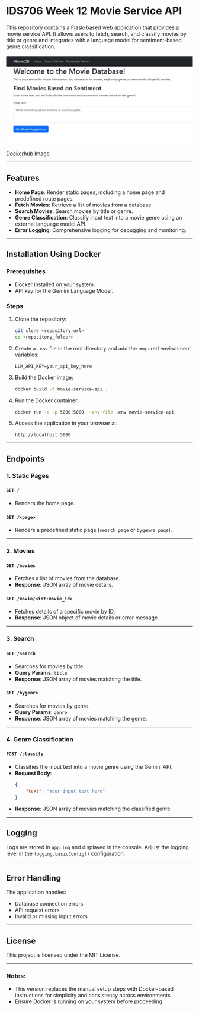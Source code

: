 # IDS706 Week 12 Movie Service API

This repository contains a Flask-based web application that provides a movie service API. It allows users to fetch, search, and classify movies by title or genre and integrates with a language model for sentiment-based genre classification.

![flask_app](static/images/flaskApp.JPG)

[Dockerhub Image](https://github.com/nogibjj/IDS706_alejandroparedeslatorre_assignment12_docker) 

---

## Features

- **Home Page**: Render static pages, including a home page and predefined route pages.
- **Fetch Movies**: Retrieve a list of movies from a database.
- **Search Movies**: Search movies by title or genre.
- **Genre Classification**: Classify input text into a movie genre using an external language model API.
- **Error Logging**: Comprehensive logging for debugging and monitoring.

---

## Installation Using Docker

### Prerequisites

- Docker installed on your system.
- API key for the Gemini Language Model.

### Steps

1. Clone the repository:

   ```bash
   git clone <repository_url>
   cd <repository_folder>
   ```

2. Create a `.env` file in the root directory and add the required environment variables:

   ```env
   LLM_API_KEY=your_api_key_here
   ```

3. Build the Docker image:

   ```bash
   docker build -t movie-service-api .
   ```

4. Run the Docker container:

   ```bash
   docker run -d -p 5000:5000 --env-file .env movie-service-api
   ```

5. Access the application in your browser at:

   ```
   http://localhost:5000
   ```

---

## Endpoints

### 1. **Static Pages**
#### `GET /`
- Renders the home page.

#### `GET /<page>`
- Renders a predefined static page (`search_page` or `bygenre_page`).

---

### 2. **Movies**
#### `GET /movies`
- Fetches a list of movies from the database.
- **Response**: JSON array of movie details.

#### `GET /movie/<int:movie_id>`
- Fetches details of a specific movie by ID.
- **Response**: JSON object of movie details or error message.

---

### 3. **Search**
#### `GET /search`
- Searches for movies by title.
- **Query Params**: `title`
- **Response**: JSON array of movies matching the title.

#### `GET /bygenre`
- Searches for movies by genre.
- **Query Params**: `genre`
- **Response**: JSON array of movies matching the genre.

---

### 4. **Genre Classification**
#### `POST /classify`
- Classifies the input text into a movie genre using the Gemini API.
- **Request Body**: 
    ```json
    {
        "text": "Your input text here"
    }
    ```
- **Response**: JSON array of movies matching the classified genre.

---

## Logging

Logs are stored in `app.log` and displayed in the console. Adjust the logging level in the `logging.basicConfig()` configuration.

---

## Error Handling

The application handles:
- Database connection errors
- API request errors
- Invalid or missing input errors

---

## License

This project is licensed under the MIT License.

--- 

### Notes:
- This version replaces the manual setup steps with Docker-based instructions for simplicity and consistency across environments.
- Ensure Docker is running on your system before proceeding.